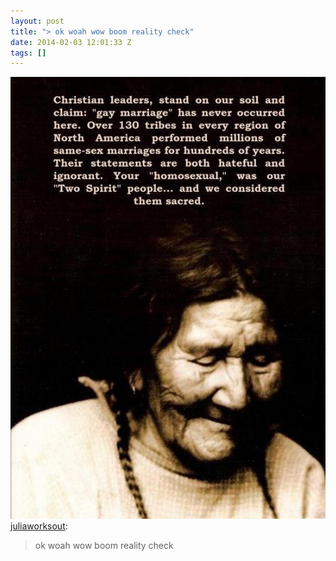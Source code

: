 ```yaml
---
layout: post
title: "> ok woah wow boom reality check"
date: 2014-02-03 12:01:33 Z
tags: []
---
```

![](/media/2014/02/75474002698.jpg)
[juliaworksout](http://juliaworksout.tumblr.com/post/74854812382/ok-woah-wow-boom-reality-check):

> ok woah wow boom reality check

